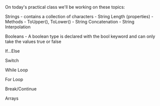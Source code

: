 On today's practical class we'll be working on these topics:

Strings
    - contains a collection of characters
    - String Length (properties)
    - Methods
        - ToUpper(), ToLower()
    - String Concatenation
    - String Interpolation
        
Booleans
    - A boolean type is declared with the bool keyword and can only take the values true or false

If...Else

Switch

While Loop

For Loop

Break/Continue

Arrays